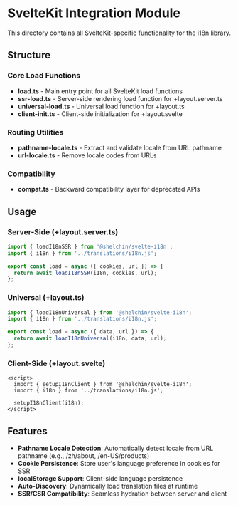 # SvelteKit Integration Module

This directory contains all SvelteKit-specific functionality for the i18n library.

## Structure

### Core Load Functions
- **load.ts** - Main entry point for all SvelteKit load functions
- **ssr-load.ts** - Server-side rendering load function for +layout.server.ts
- **universal-load.ts** - Universal load function for +layout.ts
- **client-init.ts** - Client-side initialization for +layout.svelte

### Routing Utilities
- **pathname-locale.ts** - Extract and validate locale from URL pathname
- **url-locale.ts** - Remove locale codes from URLs

### Compatibility
- **compat.ts** - Backward compatibility layer for deprecated APIs

## Usage

### Server-Side (+layout.server.ts)
```typescript
import { loadI18nSSR } from '@shelchin/svelte-i18n';
import { i18n } from '../translations/i18n.js';

export const load = async ({ cookies, url }) => {
  return await loadI18nSSR(i18n, cookies, url);
};
```

### Universal (+layout.ts)
```typescript
import { loadI18nUniversal } from '@shelchin/svelte-i18n';
import { i18n } from '../translations/i18n.js';

export const load = async ({ data, url }) => {
  return await loadI18nUniversal(i18n, data, url);
};
```

### Client-Side (+layout.svelte)
```svelte
<script>
  import { setupI18nClient } from '@shelchin/svelte-i18n';
  import { i18n } from '../translations/i18n.js';
  
  setupI18nClient(i18n);
</script>
```

## Features

- **Pathname Locale Detection**: Automatically detect locale from URL pathname (e.g., /zh/about, /en-US/products)
- **Cookie Persistence**: Store user's language preference in cookies for SSR
- **localStorage Support**: Client-side language persistence
- **Auto-Discovery**: Dynamically load translation files at runtime
- **SSR/CSR Compatibility**: Seamless hydration between server and client